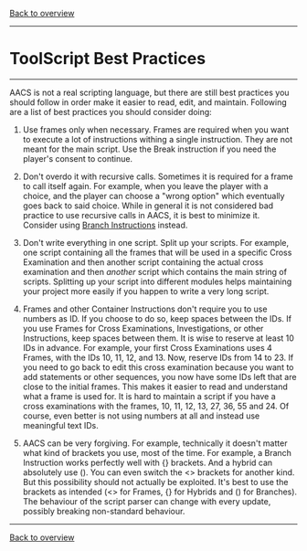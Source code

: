 [Back to overview](index.md)

---
# ToolScript Best Practices
---
AACS is not a real scripting language, but there are still best practices you should follow in order make it easier to read, edit, and maintain. Following are a list of best practices you should consider doing:

1. Use frames only when necessary. Frames are required when you want to execute a lot of instructions withing a single instruction. They are not meant for the main script. Use the Break instruction if you need the player's consent to continue.

2. Don't overdo it with recursive calls. Sometimes it is required for a frame to call itself again. For example, when you leave the player with a choice, and the player can choose a "wrong option" which eventually goes back to said choice. While in general it is not considered bad practice to use recursive calls in AACS, it is best to minimize it.  
Consider using [Branch Instructions](Branch-Instructions.md) instead.

3. Don't write everything in one script. Split up your scripts. For example, one script containing all the frames that will be used in a specific Cross Examination and then another script containing the actual cross examination and then *another* script which contains the main string of scripts. Splitting up your script into different modules helps maintaining your project more easily if you happen to write a very long script.

4. Frames and other Container Instructions don't require you to use numbers as ID. If you choose to do so, keep spaces between the IDs. If you use Frames for Cross Examinations, Investigations, or other Instructions, keep spaces between them. It is wise to reserve at least 10 IDs in advance. For example, your first Cross Examinations uses 4 Frames, with the IDs 10, 11, 12, and 13. Now, reserve IDs from 14 to 23. If you need to go back to edit this cross examination because you want to add statements or other sequences, you now have some IDs left that are close to the initial frames. This makes it easier to read and understand what a frame is used for. It is hard to maintain a script if you have a cross examinations with the frames, 10, 11, 12, 13, 27, 36, 55 and 24. Of course, even better is not using numbers at all and instead use meaningful text IDs.

5. AACS can be very forgiving. For example, technically it doesn't matter what kind of brackets you use, most of the time. For example, a Branch Instruction works perfectly well with \{\} brackets. And a hybrid can absolutely use \(\). You can even switch the <> brackets for another kind. But this possibility should not actually be exploited. It's best to use the brackets as intended (<> for Frames, \{\} for Hybrids and \(\) for Branches). The behaviour of the script parser can change with every update, possibly breaking non-standard behaviour.

---
[Back to overview](index.md)